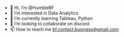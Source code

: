 - 👋 Hi, I’m @HumbleBF
- 👀 I’m interested in Data Analytics
- 🌱 I’m currently learning Tableau, Python
- 💞️ I’m looking to collaborate on discord
- 📫 How to reach me bf.contact.business@gmail.com

<!---
HumbleBF/HumbleBF is a ✨ special ✨ repository because its `README.md` (this file) appears on your GitHub profile.
You can click the Preview link to take a look at your changes.
--->

